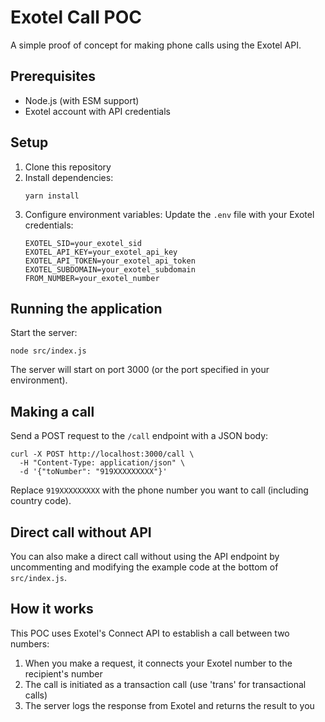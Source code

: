 # Exotel Call POC

A simple proof of concept for making phone calls using the Exotel API.

## Prerequisites

- Node.js (with ESM support)
- Exotel account with API credentials

## Setup

1. Clone this repository
2. Install dependencies:
   ```
   yarn install
   ```
3. Configure environment variables:
   Update the `.env` file with your Exotel credentials:
   ```
   EXOTEL_SID=your_exotel_sid
   EXOTEL_API_KEY=your_exotel_api_key
   EXOTEL_API_TOKEN=your_exotel_api_token
   EXOTEL_SUBDOMAIN=your_exotel_subdomain
   FROM_NUMBER=your_exotel_number
   ```

## Running the application

Start the server:

```
node src/index.js
```

The server will start on port 3000 (or the port specified in your environment).

## Making a call

Send a POST request to the `/call` endpoint with a JSON body:

```
curl -X POST http://localhost:3000/call \
  -H "Content-Type: application/json" \
  -d '{"toNumber": "919XXXXXXXXX"}'
```

Replace `919XXXXXXXXX` with the phone number you want to call (including country code).

## Direct call without API

You can also make a direct call without using the API endpoint by uncommenting and modifying the example code at the bottom of `src/index.js`.

## How it works

This POC uses Exotel's Connect API to establish a call between two numbers:

1. When you make a request, it connects your Exotel number to the recipient's number
2. The call is initiated as a transaction call (use 'trans' for transactional calls)
3. The server logs the response from Exotel and returns the result to you
